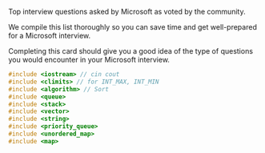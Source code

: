 Top interview questions asked by Microsoft as voted by the community.

We compile this list thoroughly so you can save time and get well-prepared for a Microsoft interview.

Completing this card should give you a good idea of the type of questions you would encounter in your Microsoft interview.



```cpp
#include <iostream> // cin cout
#include <climits> // for INT_MAX, INT_MIN
#include <algorithm> // Sort
#include <queue>
#include <stack>
#include <vector>
#include <string>
#include <priority_queue>
#include <unordered_map>
#include <map>
```



